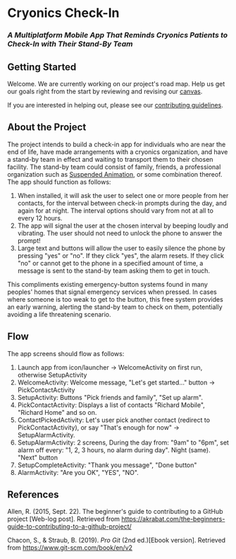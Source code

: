 # Cryonics Check-In
### *A Multiplatform Mobile App That Reminds Cryonics Patients to Check-In with Their Stand-By Team*

## Getting Started
Welcome.  We are currently working on our project's road map.  Help us get our goals right from the start by reviewing and revising our [canvas](./docs/CANVAS.md).

If you are interested in helping out, please see our [contributing guidelines](./docs/CONTRIBUTING.md).

## About the Project
The project intends to build a check-in app for individuals who are near the end of life, have made arrangements with a cryonics organization, and have a stand-by team in effect and waiting to transport them to their chosen facility.  The stand-by team could consist of family, friends, a professional organization such as [Suspended Animation](http://www.suspendedanimationlabs.com), or some combination thereof.  The app should function as follows:

1. When installed, it will ask the user to select one or more people from her contacts, for the interval between check-in prompts during the day, and again for at night.  The interval options should vary from not at all to every 12 hours.
2. The app will signal the user at the chosen interval by beeping loudly and vibrating.
The user should not need to unlock the phone to answer the prompt!
3. Large text and buttons will allow the user to easily silence the phone by pressing "yes" or "no". If they click "yes", the alarm resets.  If they click "no" or cannot get to the phone in a specified amount of time, a message is sent to the stand-by team asking them to get in touch.

This compliments existing emergency-button systems found in many peoples' homes that signal emergency services when pressed.  In cases where someone is too weak to get to the button, this free system provides an early warning, alerting the stand-by team to check on them, potentially avoiding a life threatening scenario.

## Flow
The app screens should flow as follows:

1. Launch app from icon/launcher -> WelcomeActivity on first run, otherwise SetupActivity
2. WelcomeActivity: Welcome message, "Let's get started..." button -> PickContactActivity
3. SetupActivity: Buttons "Pick friends and family", "Set up alarm".
4. PickContactActivity: Displays a list of contacts "Richard Mobile", "Richard Home" and so on.
5. ContactPickedActivity: Let's user pick another contact (redirect to PickContactActivity), or say "That's enough for now" -> SetupAlarmActivity.
6. SetupAlarmActivity: 2 screens, During the day from: "9am" to "6pm", set alarm off every: "1, 2, 3 hours, no alarm during day". Night (same). "Next" button
7. SetupCompleteActivity: "Thank you message", "Done button"
8. AlarmActivity: "Are you OK", "YES", "NO".

## References
Allen, R. (2015, Sept. 22). The beginner's guide to contributing to a GitHub project [Web-log post]. Retrieved from https://akrabat.com/the-beginners-guide-to-contributing-to-a-github-project/

Chacon, S., & Straub, B. (2019). *Pro Git* (2nd ed.)[Ebook version]. Retrieved from https://www.git-scm.com/book/en/v2

